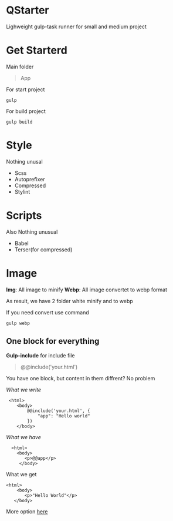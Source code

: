 # QStarter
Lighweight gulp-task runner  for small and medium project

# Get Starterd
Main folder 
>App

For start project 

	gulp 
For build project

	gulp build
# Style
Nothing unusal
- Scss
- Autoprefixer
- Compressed
- Stylint

# Scripts
Also Nothing unusual
- Babel
- Terser(for compressed)
 
# Image
**Img**: All image to minify
**Webp**:   All image convertet to webp format

As result, we have 2 folder white minify and to webp

If you need convert use command

	gulp webp

## One block for everything
**Gulp-include** for include file
>@@include('your.html')

You have one block, but content in them diffrent?
No problem

*What we write*
```
 <html>
    <body>
		@@include('your.html', {
			"app": "Hello world"
		})
	</body>
```

*What we have*
```
  <html>
    <body>
       <p>@@app</p>
     </body>
```
What we get
```
<html>
    <body>
       <p>"Hello World"</p>
   </body>
```

More option [here](https://github.com/wiledal/gulp-include)